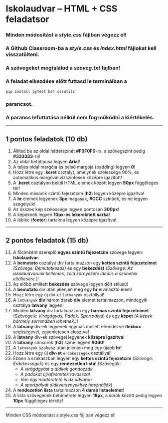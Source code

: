 # Iskolaudvar – HTML + CSS feladatsor

### Minden módosítást a *style.css* fájlban végezz el!
### A Github Classroom-ba a *style.css* és *index.html* fájlokat kell visszatölteni.
### A szövegeket megtalálod a *szoveg.txt* fájlban!

### A feladat elkezdése előtt futtasd le terminálban a
    pip install pytest bs4 cssutils
### parancsot.
### A parancs lefuttatása nélkül nem fog működni a kiértékelés.
---

## 1 pontos feladatok (10 db)

1. Állítsd be az oldal háttérszínét **#F0F0F0**-ra, a szövegszínt pedig **#333333**-ra!
2. Az oldal betűtípusa legyen **Arial**!
3. A teljes oldal margója és belső margója (padding) legyen **0**!
4. Hozz létre egy **.keret** osztályt, amelynek szélessége 90%, és automatikus margóval vízszintesen középre igazított!
5. A **.keret** osztályon belüli HTML elemek között legyen **50px** függőleges tér!
6. Minden második szintű fejezetcím (**h2**) legyen középre igazítva!
7. A **hr** elemek legyenek **3px** magasak, **#CCC** színűek, és ne legyen szegélyük!
8. Az összes kép szélessége legyen pontosan **300px**!
9. A képeknek legyen **10px-es lekerekített sarka**!
10. A lábléc (**footer**) tartalma legyen középre igazítva!

---

## 2 pontos feladatok (15 db)

11. A főcímként szereplő **egyes szintű fejezetcím** szövege legyen: **Iskolaudvar**.
12. A **bemutato** osztályú div tartalmazzon egy **kettes szintű fejezetcímet** *(Szövege: Bemutatkozás)* és egy **bekezdést** *(Szövege: Az iskolaudvarunk kellemes, zöld környezete ideális a szünetek eltöltésére.)*!
13. Az előbb említett **bekezdés** szövege legyen dőlt stílusú!
14. A **bemutato** div után jelenjen meg egy **hr** elválasztó elem!
15. Hozz létre egy új div-et `latvanyok` osztállyal!
16. A `latvanyok` **div** három darab **div** elemet tartalmazzon, mindegyik osztálya **latvany** legyen!
17. Minden **latvany** div tartalmazzon egy **hármas szintű fejezetcímet** (Szövegeik: *Virágágyás, Padok, Sportpálya*) és egy **képet** *(A képek bármely sorrendben lehetnek.)*!
18. A **latvany** div-ek legyenek egymás mellett elrendezve **flexbox** segítségével, egyenletesen elosztva!
19. A **latvany** div-ek szövegei legyenek **középre igazítva**!
20. A **latvany** címsorok (**h3**) színe legyen **#060**!
21. A `latvanyok` szakasz után jelenjen meg egy újabb **hr**!
22. Hozz létre egy új **div-et** `erdekessegek` osztállyal!
23. Ebben a szakaszban legyen egy **kettes szintű fejezetcím** *(Szövege: Érdekességek)* és egy **rendezetlen lista**!
    (Szövegük:
    - *A virágágyást a diákok gondozzák*
    - *A padokat újrafestették tavasszal*
    - *Van egy madáretető is az udvaron*
    - *A sportpályát diákversenyekhez használják*)
24. A **rendezetlen lista** tartalmazzon **4 darab listaelemet**!
25. A lista szövegének betűmérete legyen **18px**, a sorok között pedig legyen **10px** függőleges térköz!

---

Minden CSS módosítást a style.css fájlban végezz el!
